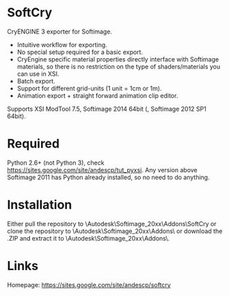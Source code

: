 SoftCry
========

CryENGINE 3 exporter for Softimage.

* Intuitive workflow for exporting.
* No special setup required for a basic export.
* CryEngine specific material properties directly interface with Softimage materials, so there is no restriction on the type of shaders/materials you can use in XSI.
* Batch export.
* Support for different grid-units (1 unit = 1cm or 1m).
* Animation export + straight forward animation clip editor.

Supports XSI ModTool 7.5, Softimage 2014 64bit (, Softimage 2012 SP1 64bit).

Required
========

Python 2.6+ (not Python 3), check https://sites.google.com/site/andescp/tut_pyxsi.
Any version above Softimage 2011 has Python already installed, so no need to do anything.

Installation
========

Either pull the repository to <USER>\\Autodesk\\Softimage_20xx\\Addons\\SoftCry
or clone the repository to <USER>\\Autodesk\\Softimage_20xx\\Addons\\
or download the .ZIP and extract it to <USER>\\Autodesk\\Softimage_20xx\\Addons\\.

Links
========

Homepage: https://sites.google.com/site/andescp/softcry